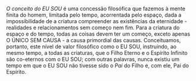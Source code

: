 *O conceito do EU SOU* é uma concessão filosófica que fazemos à mente finita do homem, limitada pelo tempo, acorrentada pelo espaço, dada a impossibilidade de a criatura compreender as existências da eternidade -  realidades e relacionamentos sem começo nem fim. Para a criatura do espaço e do tempo, todas as coisas devem ter um começo, exceto apenas O ÚNICO SEM CAUSA - a causa primordial das causas. Conceituamos, portanto, este nível de valor filosófico como o EU SOU, instruindo, ao mesmo tempo, a todas as criaturas, que o Filho Eterno e o Espírito Infinito são co-eternos com o EU SOU; com outras palavras, nunca existiu um tempo em que o EU SOU não tivesse sido o *Pai* do Filho e, com ele, Pai do Espírito.